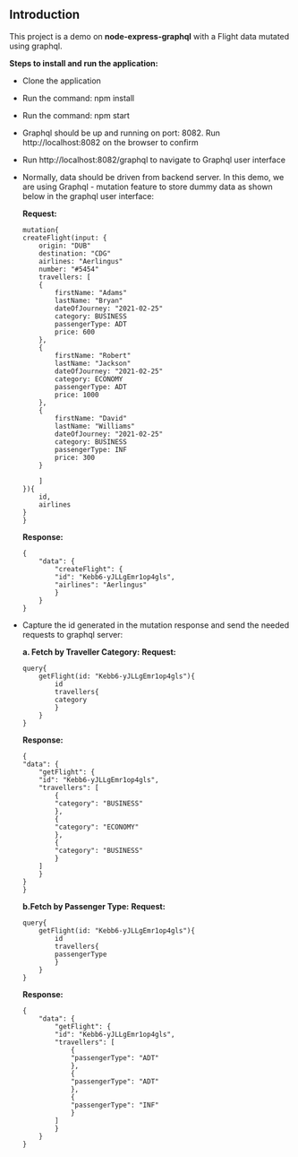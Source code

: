 ## Introduction
This project is a demo on **node-express-graphql** with a Flight data mutated using graphql.

**Steps to install and run the application:**

* Clone the application
* Run the command: npm install
* Run the command: npm start
* Graphql should be up and running on port: 8082. Run http://localhost:8082 on the browser to confirm
* Run http://localhost:8082/graphql to navigate to Graphql user interface
* Normally, data should be driven from backend server. In this demo, we are using Graphql - mutation feature to store dummy data as shown below in the graphql user interface:

    **Request:**
    ```
    mutation{
    createFlight(input: {
        origin: "DUB"
        destination: "CDG"
        airlines: "Aerlingus"
        number: "#5454"
        travellers: [
        {
            firstName: "Adams"
            lastName: "Bryan"
            dateOfJourney: "2021-02-25"
            category: BUSINESS
            passengerType: ADT
            price: 600
        },
        {
            firstName: "Robert"
            lastName: "Jackson"
            dateOfJourney: "2021-02-25"
            category: ECONOMY
            passengerType: ADT
            price: 1000
        },
        {
            firstName: "David"
            lastName: "Williams"
            dateOfJourney: "2021-02-25"
            category: BUSINESS
            passengerType: INF
            price: 300
        }
        
        ]
    }){
        id, 
        airlines
    }
    }
    ```
    **Response:**
    ```
    {
        "data": {
            "createFlight": {
            "id": "Kebb6-yJLLgEmr1op4gls",
            "airlines": "Aerlingus"
            }
        }
    }
    ```

* Capture the id generated in the mutation response and send the needed requests to graphql server:

    **a. Fetch by Traveller Category:**
    **Request:**
    ```
    query{
        getFlight(id: "Kebb6-yJLLgEmr1op4gls"){
            id
            travellers{
            category
            }
        }
    }
    ```
    **Response:**
    ```
    {
    "data": {
        "getFlight": {
        "id": "Kebb6-yJLLgEmr1op4gls",
        "travellers": [
            {
            "category": "BUSINESS"
            },
            {
            "category": "ECONOMY"
            },
            {
            "category": "BUSINESS"
            }
        ]
        }
    }
    }
    ```
    **b.Fetch by Passenger Type:**
    **Request:**
    ```
    query{
        getFlight(id: "Kebb6-yJLLgEmr1op4gls"){
            id
            travellers{
            passengerType
            }
        }
    }

    ``` 
    **Response:**
    ```
    {
        "data": {
            "getFlight": {
            "id": "Kebb6-yJLLgEmr1op4gls",
            "travellers": [
                {
                "passengerType": "ADT"
                },
                {
                "passengerType": "ADT"
                },
                {
                "passengerType": "INF"
                }
            ]
            }
        }
    }
    ``` 
